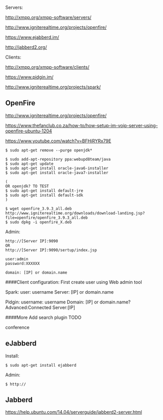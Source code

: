 Servers:

http://xmpp.org/xmpp-software/servers/

http://www.igniterealtime.org/projects/openfire/

https://www.ejabberd.im/

http://jabberd2.org/

Clients:

http://xmpp.org/xmpp-software/clients/

https://www.pidgin.im/

http://www.igniterealtime.org/projects/spark/


## OpenFire

http://www.igniterealtime.org/projects/openfire/

https://www.thefanclub.co.za/how-to/how-setup-im-voip-server-using-openfire-ubuntu-1204

https://www.youtube.com/watch?v=BFHiRYRx79E

```
$ sudo apt-get remove --purge openjdk*

$ sudo add-apt-repository ppa:webupd8team/java
$ sudo apt-get update
$ sudo apt-get install oracle-java6-installer
$ sudo apt-get install oracle-java7-installer

(
OR openjdk? TO TEST
$ sudo apt-get install default-jre
$ sudo apt-get install default-sdk
)

$ wget openfire_3.9.3_all.deb http://www.igniterealtime.org/downloads/download-landing.jsp?file=openfire/openfire_3.9.3_all.deb
$ sudo dpkg -i openfire_X.deb
```

Admin:

```
http://[Server IP]:9090
OR
http://[Server IP]:9090/sertup/index.jsp

user:admin
password:XXXXXX

domain: [IP] or domain.name
```
####Client configuration:
First create user using Web admin tool

Spark:
user: username
Server: [IP] or domain.name

Pidgin:
username: username
Domain: [IP] or domain.name?
Advanced:Connected Server:[IP]

####More
Add search plugin TODO

conference



## eJabberd

Install:
```
$ sudo apt-get install ejabberd
```
Admin:
```
$ http://
```


## Jabberd

https://help.ubuntu.com/14.04/serverguide/jabberd2-server.html
